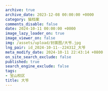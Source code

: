```yaml
---
archive: true
archive_date: 2023-12-08 00:00:00 +0000
category: 猫档案
comments_disable: false
date: 2024-10-11 00:00:00 +0000
image_lazy_loader_on: true
image_viewer_on: false
img: /assets/upload/封面图/大爷.jpg
lng_pair: id_2024-10-11--224312_大爷
meta_modify_date: 2024-10-11 22:43:14 +0800
on_site_search_exclude: false
published: true
search_engine_exclude: false
tags:
- 宝山校区
title: 大爷
---
```

